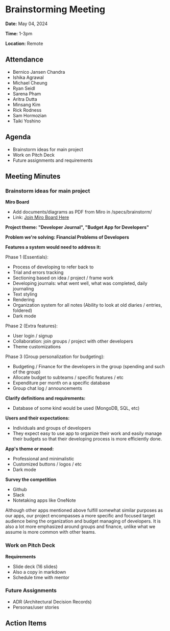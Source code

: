 # Brainstorming Meeting
**Date:** May 04, 2024

**Time:** 1-3pm

**Location:** Remote

## Attendance
- Bernico Jansen Chandra
- Ishika Agrawal
- Michael Cheung
- Ryan Seidl
- Sarena Pham
- Aritra Dutta
- Minsang Kim
- Rick Rodness
- Sam Hormozian
- Taiki Yoshino

## Agenda
+ Brainstorm ideas for main project
+ Work on Pitch Deck
+ Future assignments and requirements

## Meeting Minutes
### Brainstorm ideas for main project
__Miro Board__
- Add documents/diagrams as PDF from Miro in /specs/brainstorm/
- Link: [Join Miro Board Here](https://miro.com/welcomeonboard/OEwxU2VkeVpPVVJBNkNobFY4TEl6U1U3SUwzeTFqWjdaVXp4SDF3WkJLUExSUmNRdHZFMVdSQ01lS3cyWVhnNnwzNDU4NzY0NTg2NzY5Njk2NDA3fDI=?share_link_id=167173472649)

__Project theme: "Developer Journal", "Budget App for Developers"__

__Problem we're solving: Financial Problems of Developers__

__Features a system would need to address it:__

Phase 1 (Essentials):
- Process of developing to refer back to
- Trial and errors tracking
- Sectioning based on idea / project / frame work
- Developing journals: what went well, what was completed, daily journaling
- Text styling
- Rendering
- Organization system for all notes (Ability to look at old diaries / entries, foldered)
- Dark mode

Phase 2 (Extra features):
- User login / signup
- Collaboration: join groups / project with other developers
- Theme customizations

Phase 3 (Group personalization for budgeting):
- Budgeting / Finance for the developers in the group (spending and such of the group)
- Allocate budget to subteams / specific features / etc
- Expenditure per month on a specific database
- Group chat log / announcements

__Clarify definitions and requirements:__
- Database of some kind would be used (MongoDB, SQL, etc)


__Users and their expectations:__
- Individuals and groups of developers
- They expect easy to use app to organize their work and easily manage their budgets so that their developing process is more efficiently done.

__App's theme or mood:__
- Professional and minimalistic
- Customized buttons / logos / etc
- Dark mode

__Survey the competition__
- Github
- Slack
- Notetaking apps like OneNote

Although other apps mentioned above fulfill somewhat similar purposes as our apps, our project encompasses a more specific and focused target audience being the organization and budget managing of developers. It is also a lot more emphasized around groups and finance, unlike what we assume is more common with other teams.

### Work on Pitch Deck
__Requirements__
- Slide deck (16 slides)
- Also a copy in markdown
- Schedule time with mentor


### Future Assignments
- ADR (Architectural Decision Records)
- Personas/user stories


## Action Items
